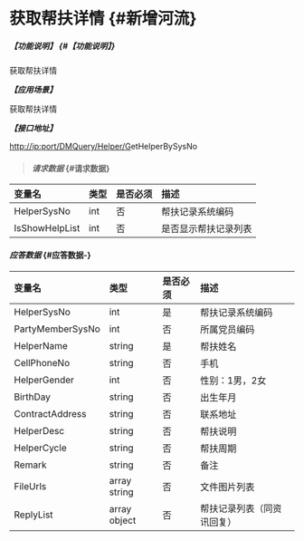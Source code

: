 # 获取帮扶详情 {#新增河流}

##### _【功能说明】_ {#【功能说明】}

获取帮扶详情

_**【应用场景】**_

获取帮扶详情

_**【接口地址】**_

[http://ip:port/DMQuery/Helper/G](http://ip:port/HMAction/River/AddRiver)etHelperBySysNo

> #### _请求数据_ {#请求数据}

| 变量名 | 类型 | 是否必须 | 描述 |
| :--- | :--- | :--- | :--- |
| HelperSysNo | int | 否 | 帮扶记录系统编码 |
| IsShowHelpList | int | 否 | 是否显示帮扶记录列表 |

#### _应答数据_ {#应答数据-}

| 变量名 | 类型 | 是否必须 | 描述 |
| :--- | :--- | :--- | :--- |
| HelperSysNo | int | 是 | 帮扶记录系统编码 |
| PartyMemberSysNo | int | 否 | 所属党员编码 |
| HelperName | string | 是 | 帮扶姓名 |
| CellPhoneNo | string | 否 | 手机 |
| HelperGender | int | 否 | 性别：1男，2女 |
| BirthDay | string | 否 | 出生年月 |
| ContractAddress | string | 否 | 联系地址 |
| HelperDesc | string | 否 | 帮扶说明 |
| HelperCycle | string | 否 | 帮扶周期 |
| Remark | string | 否 | 备注 |
| FileUrls | array string | 否 | 文件图片列表 |
| ReplyList | array object | 否 | 帮扶记录列表（同资讯回复） |



